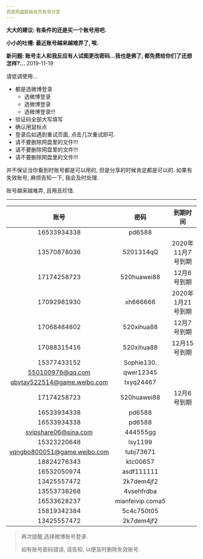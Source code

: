 ```yaml
---
百度网盘超级会员账号分享
---
```


**大大的建议: 有条件的还是买一个账号用吧.**

**小小的吐槽: 最近账号越来越难弄了, 唉.**

**新问题: 账号主人和我反应有人试图更改密码...我也是佛了, 都免费给你们了还想怎样?...**        2019-11-19

请低调使用...

- 都是选微博登录
    - 选微博登录
    - 选微博登录
    - 选微博登录!!!
- 验证码全部大写填写
- 确认用鼠标点
- 登录后如遇到重试页面, 点击几次重试即可.
- 请不要删除网盘里的文件!!!
- 请不要删除网盘里的文件!!!
- 请不要删除网盘里的文件!!!

并不保证当你看到时账号都是可以用的, 但是分享的时候肯定都是可以的. 
如果有失效账号, 麻烦告知一下, 我会及时处理.

账号越来越难弄, 且用且珍惜.

------



|       账号        |       密码       | 到期时间 |
| :---------------: | :--------------: | :------: |
| 16533934338 | pd6588 |  |
| 13570878036 | 5201314qQ | 2020年11月7号到期 |
| 17174258723 | 520huawei88 | 12月6号到期 |
| 17092981930 | xh666666 | 2020年1月21号到期 |
| 17068484802 | 520xihua88 | 12月7号到期 |
| 17088315416 | 520xihua88 | 12月15号到期 |
| 15377433152 | Sophie130. |  |
| 550100976@qq.com | qwer12345 |  |
| qbvtay522514@game.weibo.com | txyq24467 |  |
| 17174258723 | 520huawei88 | 12月6号到期 |
| 16533934338 | pd6588 |  |
| 16533934338 | pd6588 |  |
| svipshare06@sina.com | 444555gg |  |
| 15323220648 | lsy1199 | |
| vqngbo800051@game.weibo.com | tubj73671 | |
| 18824276343 | ktc00657 | |
| 16532050974 | asdf111111 | |
| 13425557472 | 2k7dem4jf2 | |
| 13553738268 | 4vsehfrdba | |
| 16533628237 | mianfeivip.coma5 | |
| 15819342384 | 5c4c750t05 | |
| 13425557472 | 2k7dem4jf2 | |


>  再次提醒,选择微博账号登录.
>
>  如有账号密码错误, 请告知, 以便及时删除失效账号.